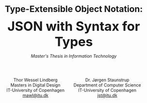 <p align="center"><b style="font-size: 2em">Type-Extensible Object Notation:</b></p>
<p align="center"><b style="font-size: 3em">JSON with Syntax for Types</b></p>

<p align="center"><i>Master's Thesis in Information Technology</i></p>

<br>

<br>

<div style="display: flex; justify-content: space-evenly">

<p align="center">
Thor Wessel Lindberg
<br>
Masters in Digital Design
<br>
IT-University of Copenhagen
<br>
<a href="mailto:mawl@itu.dk">mawl@itu.dk</a>
</p>

<p align="center">
Dr. Jørgen Staunstrup
<br>
Department of Computer Science
<br>
IT-University of Copenhagen
<br>
<a href="mailto:jst@itu.dk">jst@itu.dk</a>
</p>

</div>

<br>
